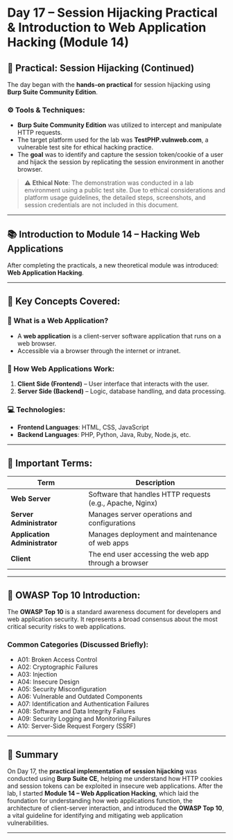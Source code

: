# Day 17 – Session Hijacking Practical & Introduction to Web Application Hacking (Module 14)

## 🧪 Practical: Session Hijacking (Continued)

The day began with the **hands-on practical** for session hijacking using **Burp Suite Community Edition**.

### ⚙️ Tools & Techniques:

- **Burp Suite Community Edition** was utilized to intercept and manipulate HTTP requests.
- The target platform used for the lab was **TestPHP.vulnweb.com**, a vulnerable test site for ethical hacking practice.
- The **goal** was to identify and capture the session token/cookie of a user and hijack the session by replicating the session environment in another browser.

> ⚠️ **Ethical Note**: The demonstration was conducted in a lab environment using a public test site. Due to ethical considerations and platform usage guidelines, the detailed steps, screenshots, and session credentials are not included in this document.

---

## 📚 Introduction to Module 14 – Hacking Web Applications

After completing the practicals, a new theoretical module was introduced: **Web Application Hacking**.

---

## 🧠 Key Concepts Covered:

### 🔹 What is a Web Application?
- A **web application** is a client-server software application that runs on a web browser.
- Accessible via a browser through the internet or intranet.

### 🔹 How Web Applications Work:
1. **Client Side (Frontend)** – User interface that interacts with the user.
2. **Server Side (Backend)** – Logic, database handling, and data processing.

### 💻 Technologies:
- **Frontend Languages**: HTML, CSS, JavaScript
- **Backend Languages**: PHP, Python, Java, Ruby, Node.js, etc.

---

## 🧾 Important Terms:

| Term | Description |
|------|-------------|
| **Web Server** | Software that handles HTTP requests (e.g., Apache, Nginx) |
| **Server Administrator** | Manages server operations and configurations |
| **Application Administrator** | Manages deployment and maintenance of web apps |
| **Client** | The end user accessing the web app through a browser |

---

## 🔐 OWASP Top 10 Introduction:

The **OWASP Top 10** is a standard awareness document for developers and web application security. It represents a broad consensus about the most critical security risks to web applications.

### Common Categories (Discussed Briefly):
- A01: Broken Access Control
- A02: Cryptographic Failures
- A03: Injection
- A04: Insecure Design
- A05: Security Misconfiguration
- A06: Vulnerable and Outdated Components
- A07: Identification and Authentication Failures
- A08: Software and Data Integrity Failures
- A09: Security Logging and Monitoring Failures
- A10: Server-Side Request Forgery (SSRF)

---

## 📝 Summary

On Day 17, the **practical implementation of session hijacking** was conducted using **Burp Suite CE**, helping me understand how HTTP cookies and session tokens can be exploited in insecure web applications. After the lab, I started **Module 14 – Web Application Hacking**, which laid the foundation for understanding how web applications function, the architecture of client-server interaction, and introduced the **OWASP Top 10**, a vital guideline for identifying and mitigating web application vulnerabilities.

---
